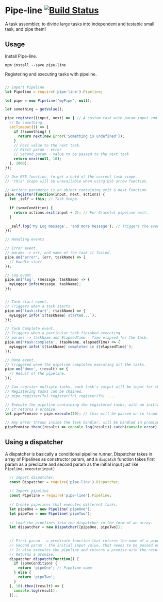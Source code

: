 # Pipe-line [![Build Status](https://travis-ci.org/peek4y/pipe-line.svg?branch=master)](https://travis-ci.org/peek4y/pipe-line)

A task assembler, to divide large tasks into independent and testable small task, and pipe them!


## Usage

  Install Pipe-line.
    
    npm install --save pipe-line
    
  Registering and executing tasks with pipeline.
  
  
  ```javascript
  
  // Import Pipeline
  let Pipeline = require('pipe-line').Pipeline;
  
  let pipe = new Pipeline('myPipe', null);
  
  let something = getValue();
  
  pipe.register((input, next) => { // A custom task with param input and next Function
    // Do something.
    setTimeout(() => {
      if (!something) {
        return next(new Error('Something is undefined'));
      }
      // Pass value to the next task.
      // First param - error
      // Second param - value to be passed to the next task
      return next(null, 10);
    }, 2000);
  });
  
  // Use ES5 function, to get a hold of the current task scope.
  // 'this' scope will be unavailable when using ES6 arrow function.
  
  // Actions parameter is an object containing exit & next Function.
  pipe.register(function(input, next, actions) {
    let _self = this; // Task Scope. 
    
    if (someCondition) {
      return actions.exit(input + 2); // For Graceful pipeline exit.
    }
    
    _self.log('My Log message', 'and more message'); // Triggers the event 'log'
  });
  
  // Handling events
  
  // Error event.
  // params -> err, and name of the task it failed.
  pipe.on('error', (err, taskName) => {
    // Handle stuff
  });
  
  // Log event.
  pipe.on('log', (message, taskName) => {
    myLogger.info(message, taskName);
  });
  
  
  // Task start event.
  // Triggers when a task starts.
  pipe.on('task:start', (taskName) => {
    myLogger.info(`${taskName} started...`);
  });
  
  // Task Complete event.
  // Triggers when a particular task finished executing.
  // params -> taskName and ElapsedTime - Time elapsed for the task.
  pipe.on('task:complete', (taskName, elapsedTime) => {
    myLogger.info(`${taskName} completed in ${elapsedTime}`);
  });
  
  // Done event.
  // triggered when the pipeline completes executing all the tasks.
  pipe.on('done', (result) => {
    // Result of the pipeline.
  });
  
  // Can register multiple tasks, each task's output will be input for the next task.
  // Registering tasks can be chained.
  // pipe.register(fn).register(fn).register(fn) ....
  
  // Execute the pipeline containing the registered tasks, with an initial parameter.
  // it returns a promise.
  let pipePromise = pipe.execute(10); // this will be passed on to (input, next) => console.log(input); // 10;
  
  // Any error thrown inside the task handler, will be handled in promise's catch block 
  pipePromise.then((result) => console.log(result)).catch(console.error);
  
  
  ```
  
  ## Using a dispatcher
    
  A dispatcher is basically a conditional pipeline runner, Dispatcher takes in array of Pipelines as constructor param,
  and a ```dispatch``` function takes first param as a predicate and second param as the initial input just like ```Pipeline.execute(input)```
     
  
  ```javascript
    // Import dispatcher.
    const Dispatcher = require('pipe-line').Dispatcher;
    
    // Import pipeline
    const Pipeline = require('pipe-line').Pipeline;
    
    // Create pipelines that executes different tasks.
    let pipeOne = new Pipeline('pipeOne');
    let pipeTwo = new Pipeline('pipeTwo');
    
    // Load the pipelines into the dispatcher in the form of an array.
    let dispatcher = new Dispatcher([pipeOne, pipeTwo]);
    
    
    // First param - a predicate function that returns the name of a pipeline.
    // Second param - the initial input value, that needs to be passed onto the selected pipeline.
    // It also executes the pipeline and returns a promise with the result of the pipeline.
    // Returns a promise.
    dispatcher.dispatch(function() {
      if (someCondition) {
        return 'pipeOne'; // Pipeline name
      } else {
        return 'pipeTwo';
      } 
    }, 10).then((result) => {
      console.log(result);
    });;
    
  ```
